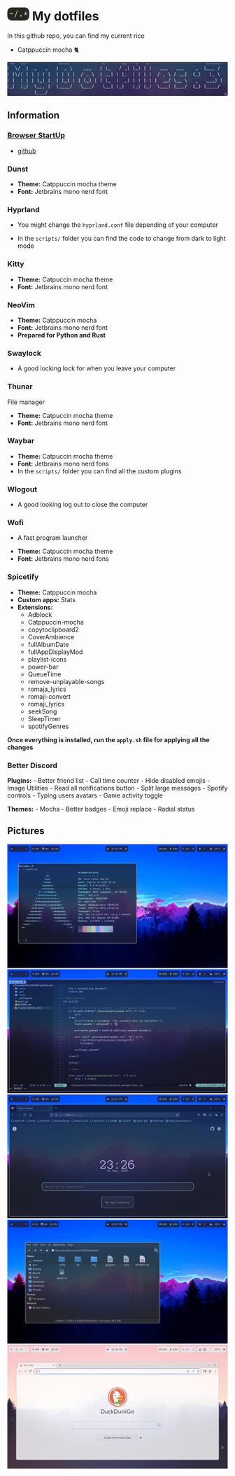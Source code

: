 # <img src="img/logo.png" width="50px" height="30px" style="border-radius: 10px;"> My dotfiles

In this github repo, you can find my current rice

- Catppuccin mocha &#128008;

![](img/title.png)

## Information

### [Browser StartUp](http://www.fibla.es/search/)
- [github](https://github.com/lxbx44/website)

### Dunst
- **Theme:** Catppuccin mocha theme
- **Font:** Jetbrains mono nerd font

### Hyprland
- You might change the `hyprland.conf` file depending of your computer

- In the `scripts/` folder you can find the code to change from dark to light mode

### Kitty

- **Theme:** Catpuccin mocha theme
- **Font:** Jetbrains mono nerd font

### NeoVim

* **Theme:** Catppuccin mocha
* **Font:** Jetbrains mono nerd font
* **Prepared for Python and Rust**

### Swaylock
- A good locking lock for when you leave your computer

### Thunar
File manager
- **Theme:** Catpuccin mocha theme
- **Font:** Jetbrains mono nerd font

### Waybar
- **Theme:** Catpuccin mocha theme
- **Font:** Jetbrains mono nerd fons
- In the `scripts/` folder you can find all the custom plugins

### Wlogout
- A good looking log out to close the computer

### Wofi
* A fast program launcher
- **Theme:** Catpuccin mocha theme
- **Font:** Jetbrains mono nerd fons

### Spicetify
- **Theme:** Catppuccin mocha
- **Custom apps:** Stats
- **Extensions:**
	- Adblock
	- Catppuccin-mocha
	- copytoclipboard2
	- CoverAmbience
	- fullAlbumDate
	- fullAppDisplayMod
	- playlist-icons
	- power-bar
	- QueueTime
	- remove-unplayable-songs
	- romaja_lyrics
	- romaji-convert
	- romaji_lyrics
	- seekSong
	- SleepTimer
	- spotifyGenres

**Once everything is installed, run the `apply.sh` file for applying all the changes**

### Better Discord
**Plugins:**
	- Better friend list
	- Call time counter
	- Hide disabled emojis
	- Image Utilities
	- Read all notifications button
	- Split large messages
	- Spotify controls
	- Typing users avatars
	- Game activity toggle

**Themes:**
	- Mocha
	- Better badges
	- Emoji replace
	- Radial status

## Pictures
![](img/1.png)
![](img/2.png)
![](img/3.png)
![](img/4.png)
![](img/5.png)
